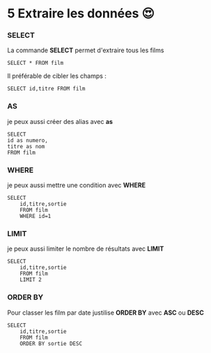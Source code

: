 # 5 Extraire les données :heart_eyes:

### SELECT
La commande **SELECT** permet d'extraire tous les films
```mysql
SELECT * FROM film
```

Il préférable de cibler les champs :

```mysql
SELECT id,titre FROM film
```
### AS
je peux aussi créer des alias avec **as**
```mysql
SELECT 
id as numero,
titre as nom
FROM film
```
### WHERE
je peux aussi mettre une condition avec **WHERE**
```mysql
SELECT 
    id,titre,sortie
    FROM film
    WHERE id=1
```
### LIMIT
je peux aussi limiter le nombre de résultats avec **LIMIT** 
```mysql
SELECT 
    id,titre,sortie
    FROM film
    LIMIT 2
```
### ORDER BY
Pour classer les film par date justilise **ORDER BY**
avec **ASC** ou **DESC**
```mysql
SELECT 
    id,titre,sortie
    FROM film
    ORDER BY sortie DESC
```